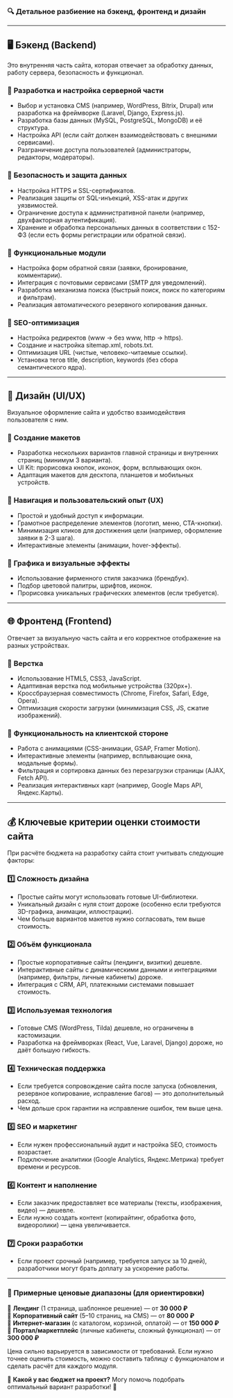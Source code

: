 ### 🔍 **Детальное разбиение на бэкенд, фронтенд и дизайн**  

---

## **🖥 Бэкенд (Backend)**
Это внутренняя часть сайта, которая отвечает за обработку данных, работу сервера, безопасность и функционал.  

### 🔹 **Разработка и настройка серверной части**
- Выбор и установка CMS (например, WordPress, Bitrix, Drupal) или разработка на фреймворке (Laravel, Django, Express.js).
- Разработка базы данных (MySQL, PostgreSQL, MongoDB) и её структура.
- Настройка API (если сайт должен взаимодействовать с внешними сервисами).
- Разграничение доступа пользователей (администраторы, редакторы, модераторы).

### 🔹 **Безопасность и защита данных**
- Настройка HTTPS и SSL-сертификатов.
- Реализация защиты от SQL-инъекций, XSS-атак и других уязвимостей.
- Ограничение доступа к административной панели (например, двухфакторная аутентификация).
- Хранение и обработка персональных данных в соответствии с 152-ФЗ (если есть формы регистрации или обратной связи).

### 🔹 **Функциональные модули**
- Настройка форм обратной связи (заявки, бронирование, комментарии).
- Интеграция с почтовыми сервисами (SMTP для уведомлений).
- Разработка механизма поиска (быстрый поиск, поиск по категориям и фильтрам).
- Реализация автоматического резервного копирования данных.

### 🔹 **SEO-оптимизация**
- Настройка редиректов (www → без www, http → https).
- Создание и настройка sitemap.xml, robots.txt.
- Оптимизация URL (чистые, человеко-читаемые ссылки).
- Установка тегов title, description, keywords (без сбора семантического ядра).

---

## **🎨 Дизайн (UI/UX)**
Визуальное оформление сайта и удобство взаимодействия пользователя с ним.  

### 🔹 **Создание макетов**
- Разработка нескольких вариантов главной страницы и внутренних страниц (минимум 3 варианта).
- UI Kit: прорисовка кнопок, иконок, форм, всплывающих окон.
- Адаптация макетов для десктопа, планшетов и мобильных устройств.

### 🔹 **Навигация и пользовательский опыт (UX)**
- Простой и удобный доступ к информации.
- Грамотное распределение элементов (логотип, меню, CTA-кнопки).
- Минимизация кликов для достижения цели (например, оформление заявки в 2-3 шага).
- Интерактивные элементы (анимации, hover-эффекты).

### 🔹 **Графика и визуальные эффекты**
- Использование фирменного стиля заказчика (брендбук).
- Подбор цветовой палитры, шрифтов, иконок.
- Прорисовка уникальных графических элементов (если требуется).

---

## **🌐 Фронтенд (Frontend)**
Отвечает за визуальную часть сайта и его корректное отображение на разных устройствах.  

### 🔹 **Верстка**
- Использование HTML5, CSS3, JavaScript.
- Адаптивная верстка под мобильные устройства (320px+).
- Кроссбраузерная совместимость (Chrome, Firefox, Safari, Edge, Opera).
- Оптимизация скорости загрузки (минимизация CSS, JS, сжатие изображений).

### 🔹 **Функциональность на клиентской стороне**
- Работа с анимациями (CSS-анимации, GSAP, Framer Motion).
- Интерактивные элементы (например, всплывающие окна, модальные формы).
- Фильтрация и сортировка данных без перезагрузки страницы (AJAX, Fetch API).
- Реализация интерактивных карт (например, Google Maps API, Яндекс.Карты).

---

## **💰 Ключевые критерии оценки стоимости сайта**
При расчёте бюджета на разработку сайта стоит учитывать следующие факторы:

### 1️⃣ **Сложность дизайна**
- Простые сайты могут использовать готовые UI-библиотеки.
- Уникальный дизайн с нуля стоит дороже (особенно если требуются 3D-графика, анимации, иллюстрации).
- Чем больше вариантов макетов нужно согласовать, тем выше стоимость.

### 2️⃣ **Объём функционала**
- Простые корпоративные сайты (лендинги, визитки) дешевле.
- Интерактивные сайты с динамическими данными и интеграциями (например, фильтры, личные кабинеты) дороже.
- Интеграция с CRM, API, платежными системами повышает стоимость.

### 3️⃣ **Используемая технология**
- Готовые CMS (WordPress, Tilda) дешевле, но ограничены в кастомизации.
- Разработка на фреймворках (React, Vue, Laravel, Django) дороже, но даёт большую гибкость.

### 4️⃣ **Техническая поддержка**
- Если требуется сопровождение сайта после запуска (обновления, резервное копирование, исправление багов) — это дополнительный расход.
- Чем дольше срок гарантии на исправление ошибок, тем выше цена.

### 5️⃣ **SEO и маркетинг**
- Если нужен профессиональный аудит и настройка SEO, стоимость возрастает.
- Подключение аналитики (Google Analytics, Яндекс.Метрика) требует времени и ресурсов.

### 6️⃣ **Контент и наполнение**
- Если заказчик предоставляет все материалы (тексты, изображения, видео) — дешевле.
- Если нужно создать контент (копирайтинг, обработка фото, видеоролики) — цена увеличивается.

### 7️⃣ **Сроки разработки**
- Если проект срочный (например, требуется запуск за 10 дней), разработчики могут брать доплату за ускорение работы.

---

### **🔹 Примерные ценовые диапазоны (для ориентировки)**
📌 **Лендинг** (1 страница, шаблонное решение) — от **30 000 ₽**  
📌 **Корпоративный сайт** (5–10 страниц, на CMS) — от **80 000 ₽**  
📌 **Интернет-магазин** (с каталогом, корзиной, оплатой) — от **150 000 ₽**  
📌 **Портал/маркетплейс** (личные кабинеты, сложный функционал) — от **300 000 ₽**  

Цена сильно варьируется в зависимости от требований. Если нужно точнее оценить стоимость, можно составить таблицу с функционалом и сделать расчёт для каждого модуля.

📌 **Какой у вас бюджет на проект?** Могу помочь подобрать оптимальный вариант разработки! 🚀

